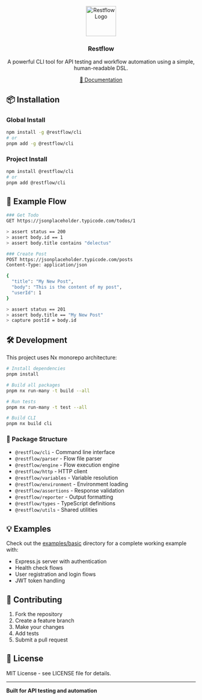<p align="center">
  <a href="https://github.com/drivebase/drivebase">
    <img src="https://github.com/user-attachments/assets/6dc6f404-4c2c-4be7-8371-012a96b8c05d" width="80px" alt="Restflow Logo" />
  </a>
</p>

<h3 align="center">
  Restflow
</h3>
<p align="center">
A powerful CLI tool for API testing and workflow automation using a simple, human-readable DSL.
</p>
<p align="center">
  <a href="https://restflow-docs.vercel.app/">📖 Documentation</a>
</p>

## 📦 Installation

### Global Install

```bash
npm install -g @restflow/cli
# or
pnpm add -g @restflow/cli
```

### Project Install

```bash
npm install @restflow/cli
# or
pnpm add @restflow/cli
```

## 📝 Example Flow

```bash
### Get Todo
GET https://jsonplaceholder.typicode.com/todos/1

> assert status == 200
> assert body.id == 1
> assert body.title contains "delectus"

### Create Post
POST https://jsonplaceholder.typicode.com/posts
Content-Type: application/json

{
  "title": "My New Post",
  "body": "This is the content of my post",
  "userId": 1
}

> assert status == 201
> assert body.title == "My New Post"
> capture postId = body.id
```

## 🛠️ Development

This project uses Nx monorepo architecture:

```bash
# Install dependencies
pnpm install

# Build all packages
pnpm nx run-many -t build --all

# Run tests
pnpm nx run-many -t test --all

# Build CLI
pnpm nx build cli
```

### 📁 Package Structure

- `@restflow/cli` - Command line interface
- `@restflow/parser` - Flow file parser
- `@restflow/engine` - Flow execution engine
- `@restflow/http` - HTTP client
- `@restflow/variables` - Variable resolution
- `@restflow/environment` - Environment loading
- `@restflow/assertions` - Response validation
- `@restflow/reporter` - Output formatting
- `@restflow/types` - TypeScript definitions
- `@restflow/utils` - Shared utilities

## 💡 Examples

Check out the [examples/basic](./examples/basic) directory for a complete working example with:

- Express.js server with authentication
- Health check flows
- User registration and login flows
- JWT token handling

## 🤝 Contributing

1. Fork the repository
2. Create a feature branch
3. Make your changes
4. Add tests
5. Submit a pull request

## 📄 License

MIT License - see LICENSE file for details.

---

**Built for API testing and automation**
